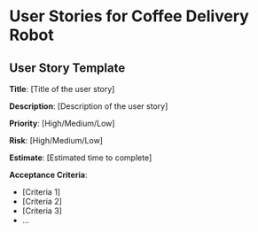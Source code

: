 # User Stories for Coffee Delivery Robot

## User Story Template

**Title**: [Title of the user story]

**Description**: [Description of the user story]

**Priority**: [High/Medium/Low]

**Risk**: [High/Medium/Low]

**Estimate**: [Estimated time to complete]

**Acceptance Criteria**:
- [Criteria 1]
- [Criteria 2]
- [Criteria 3]
- ...
